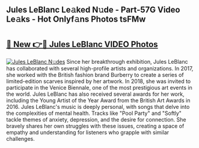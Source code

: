## Jules LeBlanc Le𝚊ked N𝚞de - Part-57G Video Le𝚊ks - Hot Onlyf𝚊ns Photos tsFMw

# <h2><a href="http://ac34554.deff.icu/?id=Jules+LeBlanc">🔗 New 👉🔴 Jules LeBlanc VIDEO Photos</a></h2>

[![Jules LeBlanc N𝚞des](https://i.imgur.com/rIISA9y.gif)](http://ac34554.deff.icu/?id=Jules+LeBlanc)
Since her breakthrough exhibition, Jules LeBlanc has collaborated with several high-profile artists and organizations. In 2017, she worked with the British fashion brand Burberry to create a series of limited-edition scarves inspired by her artwork. In 2018, she was invited to participate in the Venice Biennale, one of the most prestigious art events in the world. Jules LeBlanc has also received several awards for her work, including the Young Artist of the Year Award from the British Art Awards in 2016. Jules LeBlanc's music is deeply personal, with songs that delve into the complexities of mental health. Tracks like "Pool Party" and "Softly" tackle themes of anxiety, depression, and the desire for connection. She bravely shares her own struggles with these issues, creating a space of empathy and understanding for listeners who grapple with similar challenges.
